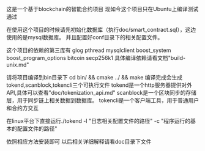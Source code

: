 这是一个基于blockchain的智能合约项目
现如今这个项目只在Ubuntu上编译测试通过

在使用这个项目的时候请先初始化数据库（执行doc/smart_contract.sql），这边使用的是mysql数据库。 并且配置好conf目录下的相关配置文件。

这个项目的依赖的第三库有 glog  pthread  mysqlclient  boost_system boost_program_options bitcoin  secp256k1
具体编译依赖请看文档"build-unix.md"

请将项目编译到bin目录下
cd  bin/ && cmake ../ && make
编译完成会生成tokend,scanblock,tokencli三个可执行文件
tokend是一个http服务器提供对外API,具体可以查看"doc/tokenization_api.md"
scanblock是一个区块同步的存储层，用于同步链上相关数据到数据库。
tokencli是一个客户端工具，用于普通用户和合约方交互

在linux平台下直接运行./tokend -l "日志相关配置文件的路径"  -c "程序运行的基本的配置文件的路径"

依照相应方法安装即可
以后相关详细解释请看doc目录下文件
